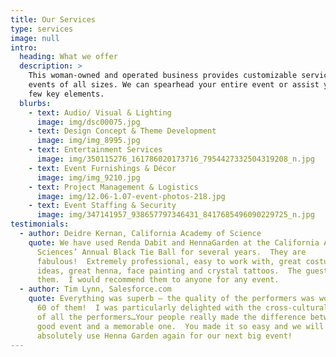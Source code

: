```yaml
---
title: Our Services
type: services
image: null
intro:
  heading: What we offer
  description: >
    This woman-owned and operated business provides customizable services for
    events of all sizes. We can spearhead your entire event or assist you with a
    few key elements.
  blurbs:
    - text: Audio/ Visual & Lighting
      image: img/dsc00075.jpg
    - text: Design Concept & Theme Development
      image: img/img_8995.jpg
    - text: Entertainment Services
      image: img/350115276_161786020173716_7954427332504319208_n.jpg
    - text: Event Furnishings & Décor
      image: img/img_9210.jpg
    - text: Project Management & Logistics
      image: img/12.06-1.07-event-photos-218.jpg
    - text: Event Staffing & Security
      image: img/347141957_938657797346431_8417685496090229725_n.jpg
testimonials:
  - author: Deidre Kernan, California Academy of Science
    quote: We have used Renda Dabit and HennaGarden at the California Academy of
      Sciences’ Annual Black Tie Ball for several years.  They are
      fabulous!  Extremely professional, easy to work with, great costumes and
      ideas, great henna, face painting and crystal tattoos.  The guests love
      them.  I would recommend them to anyone for any event.
  - author: Tim Lynn, Salesforce.com
    quote: Everything was superb — the quality of the performers was wonderful — all
      60 of them!  I was particularly delighted with the cross-cultural variety
      of all the performers…Your people really made the difference between a
      good event and a memorable one.  You made it so easy and we will
      absolutely use Henna Garden again for our next big event!
---
```


